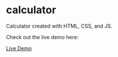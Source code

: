 # calculator
Calculator created with HTML, CSS, and JS.

Check out the live demo here:

[Live Demo](https://mxie97.github.io/calculator/)